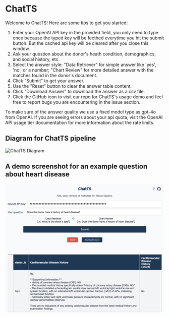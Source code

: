 # ChatTS

Welcome to ChatTS! Here are some tips to get you started:

1. Enter your OpenAI API key in the provided field, you only need to type once because the typed key will be fecthed everytime you hit the submit button. But the cached api key will be cleared after you close this window.
2. Ask your question about the donor's heath condition, demographics, and social history, etc.
3. Select the answer style: "Data Retriever" for simple answer like 'yes', 'no', or a number; "Chart Review" for more detailed answer with the matches found in the donor's document.
4. Click "Submit" to get your answer.
5. Use the "Reset" button to clear the answer table content.
6. Click "Download Answer" to download the answer as a csv file.
7. Click the GitHub icon to visit our repo for ChatTS's usage demo and feel free to report bugs you are encountering in the issue section.

To make sure of the answer quality we use a fixed model type as gpt-4o from OpenAI. If you are seeing errors about your api quota, visit the OpenAI API usage tier documentation for more information about the rate limits.

## Diagram for ChatTS pipeline
![ChatTS Diagram](https://github.com/Harper-Hua/ChatTS/blob/main/%E2%80%8EchatTS.jpeg)

## A demo screenshot for an example question about heart disease
![Demo Screeshot](https://github.com/Harper-Hua/ChatTS/blob/main/demo1.png)
